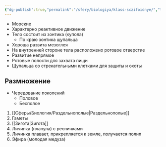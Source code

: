 ```yaml
---
{"dg-publish":true,"permalink":"/sfery/biologiya/klass-sczifoidnye/","tags":["Зоология"]}
---
```


- Морские
- Характерно реактивное движение
- Тело состоит из зонтика (купола)
	- По краю зонтика щупальца
- Хороша развита мезоглея
- На внутренней стороне тела расположено ротовое отверстие
- Развитие непрямое
- Ротовые полости для захвата пищи
- Щупальца со стрекательными клетками для защиты и охоты
## Размножение
- Чередование поколений
	- Половое
	- Бесполое
1. [[Сферы/Биология/Раздельнополые\|Раздельнополые]] 
2. Гаметы
3. [[Зигота\|Зигота]]
4. Личинка (планула) с ресничками
5. Личинка плавает, прикрепляется к земле, получается полип
6. Эфира (молодая медуза)